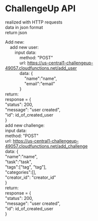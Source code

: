 # ChallengeUp API

realized with HTTP requests<br/>
data in json format<br/>
return json

Add new:<br/>
&nbsp;&nbsp;&nbsp;&nbsp;add new user:<br/>
&nbsp;&nbsp;&nbsp;&nbsp;&nbsp;&nbsp;&nbsp;&nbsp;input data:<br/>
&nbsp;&nbsp;&nbsp;&nbsp;&nbsp;&nbsp;&nbsp;&nbsp;&nbsp;&nbsp;&nbsp;&nbsp;method: "POST"<br/>
&nbsp;&nbsp;&nbsp;&nbsp;&nbsp;&nbsp;&nbsp;&nbsp;&nbsp;&nbsp;&nbsp;&nbsp;url: https://us-central1-challengeup-49057.cloudfunctions.net/add_user<br/>
&nbsp;&nbsp;&nbsp;&nbsp;&nbsp;&nbsp;&nbsp;&nbsp;&nbsp;&nbsp;&nbsp;&nbsp;data: {<br/>
&nbsp;&nbsp;&nbsp;&nbsp;&nbsp;&nbsp;&nbsp;&nbsp;&nbsp;&nbsp;&nbsp;&nbsp;&nbsp;&nbsp;&nbsp;&nbsp;"name":"name",<br/>
&nbsp;&nbsp;&nbsp;&nbsp;&nbsp;&nbsp;&nbsp;&nbsp;&nbsp;&nbsp;&nbsp;&nbsp;&nbsp;&nbsp;&nbsp;&nbsp;"email":"email"<br/>
&nbsp;&nbsp;&nbsp;&nbsp;&nbsp;&nbsp;&nbsp;&nbsp;&nbsp;&nbsp;&nbsp;&nbsp;}<br/>
		return:<br/>
			response = {<br/>
        		"status": 200,<br/>
        		"message": "user created",<br/>
        		"id": id_of_created_user<br/>
    		}<br/>
	add new challenge:<br/>
		input data:<br/>
			method: "POST"<br/>
			url: https://us-central1-challengeup-49057.cloudfunctions.net/add_challenge<br/>
			data: {<br/>
				"name":"name",<br/>
   				"task":"task",<br/>
   				"tags":["tag", "tag"],<br/>
   				"categories":[],<br/>
   				"creator_id": "creator_id"<br/>
			}<br/>
		return:<br/>
			response = {<br/>
        		"status": 200,<br/>
        		"message": "user created",<br/>
        		"id": id_of_created_user<br/>
    		}<br/>


